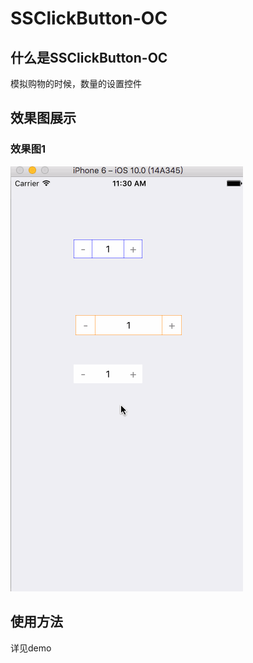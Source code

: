 # SSClickButton-OC

<html>
<body>
<h2>什么是SSClickButton-OC</h2>
<p>模拟购物的时候，数量的设置控件</p>

<h2>效果图展示</h2>

<h3>效果图1</h3>
<p><img src="Picture/SSClickButton.gif"/></p>


<h2>使用方法</h2>
<p>详见demo</p>
</body>

</html>